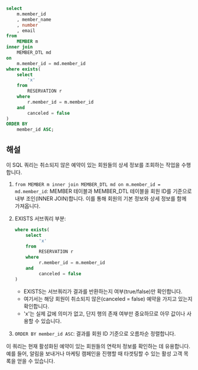 ```sql
select 
    m.member_id
    , member_name
    , number
    , email
from 
    MEMBER m
inner join 
    MEMBER_DTL md
on 
    m.member_id = md.member_id
where exists(
    select 
        'x'
    from 
        RESERVATION r
    where 
        r.member_id = m.member_id
    and 
        canceled = false
)
ORDER BY 
    member_id ASC;
```

## 해설

이 SQL 쿼리는 취소되지 않은 예약이 있는 회원들의 상세 정보를 조회하는 작업을 수행합니다.

1. `from MEMBER m inner join MEMBER_DTL md on m.member_id = md.member_id`: MEMBER 테이블과 MEMBER_DTL 테이블을 회원 ID를 기준으로 내부 조인(INNER JOIN)합니다. 이를 통해 회원의 기본 정보와 상세 정보를 함께 가져옵니다.

2. EXISTS 서브쿼리 부분:
   ```sql
   where exists(
       select 
            'x'
       from 
            RESERVATION r
       where 
            r.member_id = m.member_id
       and 
            canceled = false
   )
   ```
   - EXISTS는 서브쿼리가 결과를 반환하는지 여부(true/false)만 확인합니다.
   - 여기서는 해당 회원이 취소되지 않은(canceled = false) 예약을 가지고 있는지 확인합니다.
   - 'x'는 실제 값에 의미가 없고, 단지 행의 존재 여부만 중요하므로 아무 값이나 사용할 수 있습니다.

3. `ORDER BY member_id ASC`: 결과를 회원 ID 기준으로 오름차순 정렬합니다.

이 쿼리는 현재 활성화된 예약이 있는 회원들의 연락처 정보를 확인하는 데 유용합니다. 예를 들어, 알림을 보내거나 마케팅 캠페인을 진행할 때 타겟팅할 수 있는 활성 고객 목록을 얻을 수 있습니다.